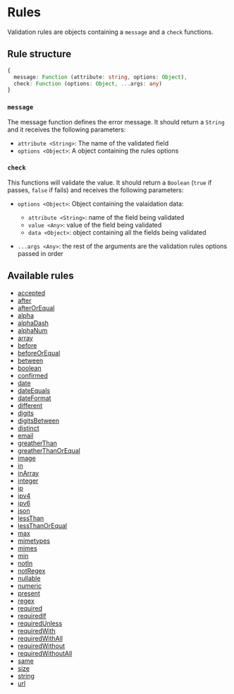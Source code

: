 # Rules

Validation rules are objects containing a `message` and a `check` functions.

## Rule structure

```ts
{
  message: Function (attribute: string, options: Object),
  check: Function (options: Object, ...args: any)
}
```

### `message`

The message function defines the error message. It should return a `String` and it receives the following parameters:

- `attribute <String>`: The name of the validated field
- `options <Object>`: A object containing the rules options

### `check`

This functions will validate the value. It should return a `Boolean` (`true` if passes, `false` if fails) and receives the following parameters:

- `options <Object>`: Object containing the valaidation data:

  - `attribute <String>`: name of the field being validated
  - `value <Any>`: value of the field being validated
  - `data <Object>`: object containing all the fields being validated

- `...args <Any>`: the rest of the arguments are the validation rules options passed in order

## Available rules

- [accepted](./rules/accepted/)
- [after](./rules/after/)
- [afterOrEqual](./rules/afterOrEqual/)
- [alpha](./rules/alpha/)
- [alphaDash](./rules/alphaDash/)
- [alphaNum](./rules/alphaNum/)
- [array](./rules/array/)
- [before](./rules/before/)
- [beforeOrEqual](./rules/beforeOrEqual/)
- [between](./rules/between/)
- [boolean](./rules/boolean/)
- [confirmed](./rules/confirmed/)
- [date](./rules/date/)
- [dateEquals](./rules/dateEquals/)
- [dateFormat](./rules/dateFormat/)
- [different](./rules/different/)
- [digits](./rules/digits/)
- [digitsBetween](./rules/digitsBetween/)
- [distinct](./rules/distinct/)
- [email](./rules/email/)
- [greatherThan](./rules/greatherThan/)
- [greatherThanOrEqual](./rules/greatherThanOrEqual/)
- [image](./rules/image/)
- [in](./rules/in/)
- [inArray](./rules/inArray/)
- [integer](./rules/integer/)
- [ip](./rules/ip/)
- [ipv4](./rules/ipv4/)
- [ipv6](./rules/ipv6/)
- [json](./rules/json/)
- [lessThan](./rules/lessThan/)
- [lessThanOrEqual](./rules/lessThanOrEqual/)
- [max](./rules/max/)
- [mimetypes](./rules/mimetypes/)
- [mimes](./rules/mimes/)
- [min](./rules/min/)
- [notIn](./rules/notIn/)
- [notRegex](./rules/notRegex/)
- [nullable](./rules/nullable/)
- [numeric](./rules/numeric/)
- [present](./rules/present/)
- [regex](./rules/regex/)
- [required](./rules/required/)
- [requiredIf](./rules/requiredIf/)
- [requiredUnless](./rules/requiredUnless/)
- [requiredWith](./rules/requiredWith/)
- [requiredWithAll](./rules/requiredWithAll/)
- [requiredWithout](./rules/requiredWithout/)
- [requiredWithoutAll](./rules/requiredWithoutAll/)
- [same](./rules/same/)
- [size](./rules/size/)
- [string](./rules/string/)
- [url](./rules/url/)
